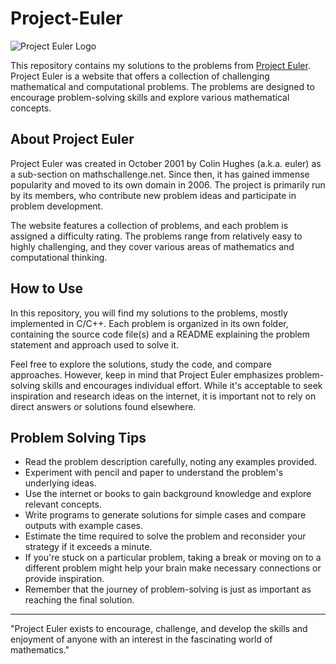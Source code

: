 # Project-Euler

![Project Euler Logo]([https://projecteuler.net/images/euler_portrait.png](https://projecteuler.net/themes/logo_default.png))

This repository contains my solutions to the problems from [Project Euler](https://projecteuler.net/). Project Euler is a website that offers a collection of challenging mathematical and computational problems. The problems are designed to encourage problem-solving skills and explore various mathematical concepts.

## About Project Euler

Project Euler was created in October 2001 by Colin Hughes (a.k.a. euler) as a sub-section on mathschallenge.net. Since then, it has gained immense popularity and moved to its own domain in 2006. The project is primarily run by its members, who contribute new problem ideas and participate in problem development.

The website features a collection of problems, and each problem is assigned a difficulty rating. The problems range from relatively easy to highly challenging, and they cover various areas of mathematics and computational thinking.

## How to Use

In this repository, you will find my solutions to the problems, mostly implemented in C/C++. Each problem is organized in its own folder, containing the source code file(s) and a README explaining the problem statement and approach used to solve it.

Feel free to explore the solutions, study the code, and compare approaches. However, keep in mind that Project Euler emphasizes problem-solving skills and encourages individual effort. While it's acceptable to seek inspiration and research ideas on the internet, it is important not to rely on direct answers or solutions found elsewhere.

## Problem Solving Tips

- Read the problem description carefully, noting any examples provided.
- Experiment with pencil and paper to understand the problem's underlying ideas.
- Use the internet or books to gain background knowledge and explore relevant concepts.
- Write programs to generate solutions for simple cases and compare outputs with example cases.
- Estimate the time required to solve the problem and reconsider your strategy if it exceeds a minute.
- If you're stuck on a particular problem, taking a break or moving on to a different problem might help your brain make necessary connections or provide inspiration.
- Remember that the journey of problem-solving is just as important as reaching the final solution.

---

"Project Euler exists to encourage, challenge, and develop the skills and enjoyment of anyone with an interest in the fascinating world of mathematics."
